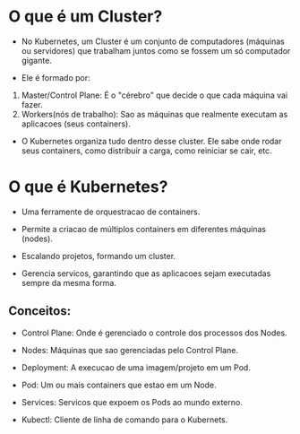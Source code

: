 # O que é um Cluster?

- No Kubernetes, um Cluster é um conjunto de computadores (máquinas ou servidores) que trabalham juntos como se fossem um só computador gigante.

- Ele é formado por:

1. Master/Control Plane: É o "cérebro" que decide o que cada máquina vai fazer.
2. Workers(nós de trabalho): Sao as máquinas que realmente executam as aplicacoes (seus containers).

- O Kubernetes organiza tudo dentro desse cluster. Ele sabe onde rodar seus containers, como distribuir a carga, como reiniciar se cair, etc.

# O que é Kubernetes?

- Uma ferramente de orquestracao de containers.

- Permite a criacao de múltiplos containers em diferentes máquinas (nodes).

- Escalando projetos, formando um cluster.

- Gerencia servicos, garantindo que as aplicacoes sejam executadas sempre da mesma forma.

## Conceitos:

- Control Plane: Onde é gerenciado o controle dos processos dos Nodes.

- Nodes: Máquinas que sao gerenciadas pelo Control Plane.

- Deployment: A execucao de uma imagem/projeto em um Pod.

- Pod: Um ou mais containers que estao em um Node.

- Services: Servicos que expoem os Pods ao mundo externo.

- Kubectl: Cliente de linha de comando para o Kubernets.

